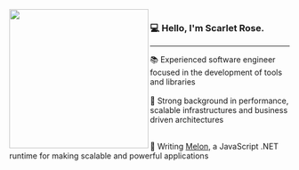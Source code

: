 <img width="250" src="https://github.com/scarletquasar/scarletquasar/assets/70824102/b1c56325-ed97-41d2-8f20-cc1d384adbca" align="left">

### 💻 Hello, I'm Scarlet Rose.

<hr>
<div>📚 Experienced software engineer focused in the development of tools and libraries</div>
<br>
<div>🔗 Strong background in performance, scalable infrastructures and business driven architectures</div>
<br>
<div>
  
  🚀 Writing [Melon](https://github.com/MelonRuntime/Melon), a JavaScript .NET runtime for making scalable and powerful applications

</div>

